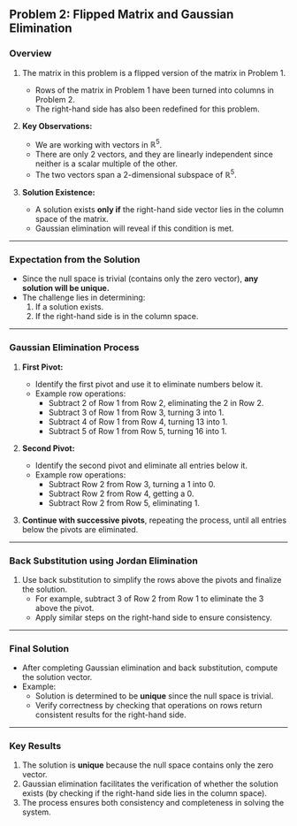 ## Problem 2: Flipped Matrix and Gaussian Elimination

### Overview

1. The matrix in this problem is a flipped version of the matrix in Problem 1.
   - Rows of the matrix in Problem 1 have been turned into columns in Problem 2.
   - The right-hand side has also been redefined for this problem.

2. **Key Observations:**
   - We are working with vectors in $\mathbb{R}^5$.
   - There are only 2 vectors, and they are linearly independent since neither is a scalar multiple of the other.
   - The two vectors span a 2-dimensional subspace of $\mathbb{R}^5$.

3. **Solution Existence:**
   - A solution exists **only if** the right-hand side vector lies in the column space of the matrix.
   - Gaussian elimination will reveal if this condition is met.

---

### Expectation from the Solution

- Since the null space is trivial (contains only the zero vector), **any solution will be unique.**
- The challenge lies in determining:
  1. If a solution exists.
  2. If the right-hand side is in the column space.

---

### Gaussian Elimination Process

1. **First Pivot:**
   - Identify the first pivot and use it to eliminate numbers below it.
   - Example row operations:
     - Subtract 2 of Row 1 from Row 2, eliminating the $2$ in Row 2.
     - Subtract 3 of Row 1 from Row 3, turning $3$ into $1$.
     - Subtract 4 of Row 1 from Row 4, turning $13$ into $1$.
     - Subtract 5 of Row 1 from Row 5, turning $16$ into $1$.

2. **Second Pivot:**
   - Identify the second pivot and eliminate all entries below it.
   - Example row operations:
     - Subtract Row 2 from Row 3, turning a $1$ into $0$.
     - Subtract Row 2 from Row 4, getting a $0$.
     - Subtract Row 2 from Row 5, eliminating $1$.

3. **Continue with successive pivots**, repeating the process, until all entries below the pivots are eliminated.

---

### Back Substitution using Jordan Elimination

1. Use back substitution to simplify the rows above the pivots and finalize the solution.
   - For example, subtract 3 of Row 2 from Row 1 to eliminate the $3$ above the pivot.
   - Apply similar steps on the right-hand side to ensure consistency.

---

### Final Solution 

- After completing Gaussian elimination and back substitution, compute the solution vector.
- Example:
  - Solution is determined to be **unique** since the null space is trivial.
  - Verify correctness by checking that operations on rows return consistent results for the right-hand side.

---

### Key Results

1. The solution is **unique** because the null space contains only the zero vector.
2. Gaussian elimination facilitates the verification of whether the solution exists (by checking if the right-hand side lies in the column space). 
3. The process ensures both consistency and completeness in solving the system.

